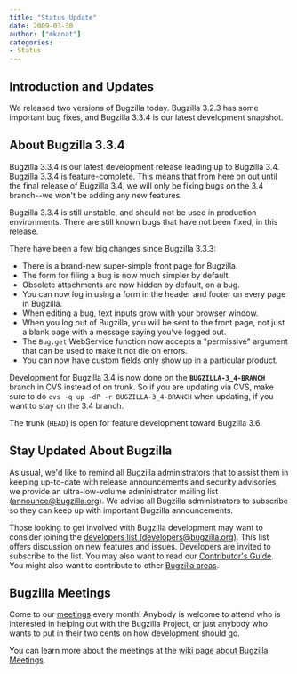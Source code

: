 ```yaml
---
title: "Status Update"
date: 2009-03-30
author: ["mkanat"]
categories:
- Status
---
```


## Introduction and Updates

We released two versions of Bugzilla today. Bugzilla 3.2.3 has some important bug fixes, and Bugzilla 3.3.4 is our latest development snapshot.

## About Bugzilla 3.3.4

Bugzilla 3.3.4 is our latest development release leading up to Bugzilla 3.4\. Bugzilla 3.3.4 is feature-complete. This means that from here on out until the final release of Bugzilla 3.4, we will only be fixing bugs on the 3.4 branch--we won't be adding any new features.

Bugzilla 3.3.4 is still unstable, and should not be used in production environments. There are still known bugs that have not been fixed, in this release.

There have been a few big changes since Bugzilla 3.3.3:

*   There is a brand-new super-simple front page for Bugzilla.
*   The form for filing a bug is now much simpler by default.
*   Obsolete attachments are now hidden by default, on a bug.
*   You can now log in using a form in the header and footer on every page in Bugzilla.
*   When editing a bug, text inputs grow with your browser window.
*   When you log out of Bugzilla, you will be sent to the front page, not just a blank page with a message saying you've logged out.
*   The `Bug.get` WebService function now accepts a "permissive" argument that can be used to make it not die on errors.
*   You can now have custom fields only show up in a particular product.

Development for Bugzilla 3.4 is now done on the **`BUGZILLA-3_4-BRANCH`** branch in CVS instead of on trunk. So if you are updating via CVS, make sure to do `cvs -q up -dP -r BUGZILLA-3_4-BRANCH` when updating, if you want to stay on the 3.4 branch.

The trunk (`HEAD`) is open for feature development toward Bugzilla 3.6.

## Stay Updated About Bugzilla

As usual, we'd like to remind all Bugzilla administrators that to assist them in keeping up-to-date with release announcements and security advisories, we provide an ultra-low-volume administrator mailing list ([announce@bugzilla.org](https://lists.bugzilla.org/cgi-bin/mj_wwwusr?func=lists-full-long&extra=announce)). We advise all Bugzilla administrators to subscribe so they can keep up with important Bugzilla announcements.

Those looking to get involved with Bugzilla development may want to consider joining the [developers list (developers@bugzilla.org)](https://lists.bugzilla.org/cgi-bin/mj_wwwusr?func=lists-long-full&extra=developers). This list offers discussion on new features and issues. Developers are invited to subscribe to the list. You may also want to read our [Contributor's Guide](https://www.bugzilla.org/docs/contributor.html). You might also want to contribute to other [Bugzilla areas](https://wiki.mozilla.org/Bugzilla:Bugzilla:Teams).

## Bugzilla Meetings

Come to our [meetings](https://wiki.mozilla.org/Bugzilla:Meetings) every month! Anybody is welcome to attend who is interested in helping out with the Bugzilla Project, or just anybody who wants to put in their two cents on how development should go.

You can learn more about the meetings at the [wiki page about Bugzilla Meetings](https://wiki.mozilla.org/Bugzilla:Meetings).
